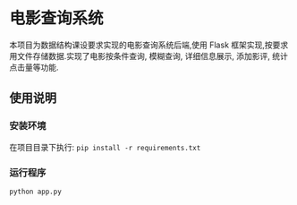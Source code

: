 # 电影查询系统

本项目为数据结构课设要求实现的电影查询系统后端,使用 Flask 框架实现,按要求用文件存储数据.实现了电影按条件查询, 模糊查询, 详细信息展示, 添加影评, 统计点击量等功能.

## 使用说明

### 安装环境

在项目目录下执行:
`pip install -r requirements.txt`

### 运行程序

`python app.py`
